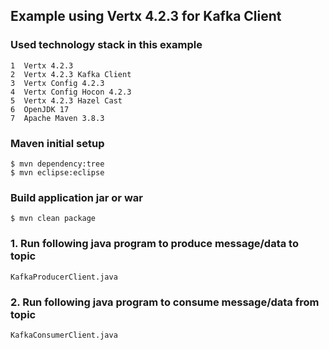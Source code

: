 ## Example using Vertx 4.2.3 for Kafka Client


### Used technology stack in this example

	1  Vertx 4.2.3
	2  Vertx 4.2.3 Kafka Client
	3  Vertx Config 4.2.3
	4  Vertx Config Hocon 4.2.3
	5  Vertx 4.2.3 Hazel Cast
	6  OpenJDK 17
	7  Apache Maven 3.8.3
	

### Maven initial setup

	$ mvn dependency:tree
	$ mvn eclipse:eclipse


### Build application jar or war

	$ mvn clean package
		

### 1. Run following java program to produce message/data to topic

	KafkaProducerClient.java
	
	
### 2. Run following java program to consume message/data from topic

	KafkaConsumerClient.java
